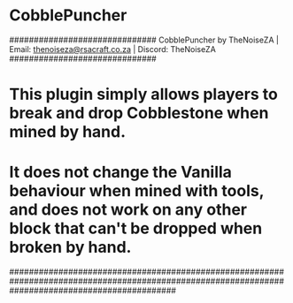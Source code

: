 # CobblePuncher

############################## CobblePuncher by TheNoiseZA | Email: thenoiseza@rsacraft.co.za | Discord: TheNoiseZA ##############################

# This plugin simply allows players to break and drop Cobblestone when mined by hand.
# It does not change the Vanilla behaviour when mined with tools, and does not work on any other block that can't be dropped when broken by hand.

##################################################################################################################################################
